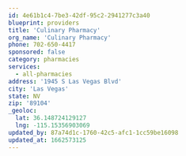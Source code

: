 ```yaml
---
id: 4e61b1c4-7be3-42df-95c2-2941277c3a40
blueprint: providers
title: 'Culinary Pharmacy'
org_name: 'Culinary Pharmacy'
phone: 702-650-4417
sponsored: false
category: pharmacies
services:
  - all-pharmacies
address: '1945 S Las Vegas Blvd'
city: 'Las Vegas'
state: NV
zip: '89104'
_geoloc:
  lat: 36.148724129127
  lng: -115.15356903069
updated_by: 87a74d1c-1760-42c5-afc1-1cc59be16098
updated_at: 1662573125
---
```

